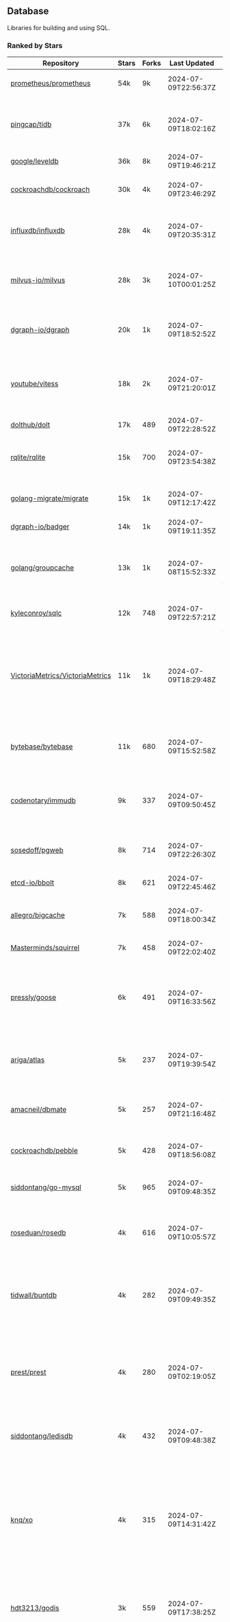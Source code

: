 ## Database

Libraries for building and using SQL.

### Ranked by Stars

| Repository | Stars | Forks | Last Updated | Description | 
|------------|-------|-------|--------------|-------------|
| [prometheus/prometheus](https://github.com/prometheus/prometheus) | 54k | 9k | 2024-07-09T22:56:37Z |  Monitoring system and time series database. |
| [pingcap/tidb](https://github.com/pingcap/tidb) | 37k | 6k | 2024-07-09T18:02:16Z |  TiDB is a distributed SQL database. Inspired by the design of Google F1. |
| [google/leveldb](https://github.com/google/leveldb) | 36k | 8k | 2024-07-09T19:46:21Z | key/value database in Go. |
| [cockroachdb/cockroach](https://github.com/cockroachdb/cockroach) | 30k | 4k | 2024-07-09T23:46:29Z |  Scalable, Geo-Replicated, Transactional Datastore. |
| [influxdb/influxdb](https://github.com/influxdb/influxdb) | 28k | 4k | 2024-07-09T20:35:31Z |  Scalable datastore for metrics, events, and real-time analytics. |
| [milvus-io/milvus](https://github.com/milvus-io/milvus) | 28k | 3k | 2024-07-10T00:01:25Z |  Milvus is a vector database for embedding management, analytics and search. |
| [dgraph-io/dgraph](https://github.com/dgraph-io/dgraph) | 20k | 1k | 2024-07-09T18:52:52Z |  Scalable, Distributed, Low Latency, High Throughput Graph Database. |
| [youtube/vitess](https://github.com/youtube/vitess) | 18k | 2k | 2024-07-09T21:20:01Z |  vitess provides servers and tools which facilitate scaling of MySQL databases for large scale web services. |
| [dolthub/dolt](https://github.com/dolthub/dolt) | 17k | 489 | 2024-07-09T22:28:52Z |  Dolt – It's Git for Data. |
| [rqlite/rqlite](https://github.com/rqlite/rqlite) | 15k | 700 | 2024-07-09T23:54:38Z |  The lightweight, distributed, relational database built on SQLite. |
| [golang-migrate/migrate](https://github.com/golang-migrate/migrate) | 15k | 1k | 2024-07-09T12:17:42Z |  Database migrations. CLI and Golang library. |
| [dgraph-io/badger](https://github.com/dgraph-io/badger) | 14k | 1k | 2024-07-09T19:11:35Z |  Fast key-value store in Go. |
| [golang/groupcache](https://github.com/golang/groupcache) | 13k | 1k | 2024-07-08T15:52:33Z |  Groupcache is a caching and cache-filling library, intended as a replacement for memcached in many cases. |
| [kyleconroy/sqlc](https://github.com/kyleconroy/sqlc) | 12k | 748 | 2024-07-09T22:57:21Z |  Generate type-safe code from SQL. |
| [VictoriaMetrics/VictoriaMetrics](https://github.com/VictoriaMetrics/VictoriaMetrics) | 11k | 1k | 2024-07-09T18:29:48Z |  fast, resource-effective and scalable open source time series database. May be used as long-term remote storage for Prometheus. Supports PromQL. |
| [bytebase/bytebase](https://github.com/bytebase/bytebase) | 11k | 680 | 2024-07-09T15:52:58Z |  Safe database schema change and version control for DevOps teams. |
| [codenotary/immudb](https://github.com/codenotary/immudb) | 9k | 337 | 2024-07-09T09:50:45Z |  immudb is a lightweight, high-speed immutable database for systems and applications written in Go. |
| [sosedoff/pgweb](https://github.com/sosedoff/pgweb) | 8k | 714 | 2024-07-09T22:26:30Z |  Web-based PostgreSQL database browser. |
| [etcd-io/bbolt](https://github.com/etcd-io/bbolt) | 8k | 621 | 2024-07-09T22:45:46Z |  An embedded key/value database for Go. |
| [allegro/bigcache](https://github.com/allegro/bigcache) | 7k | 588 | 2024-07-09T18:00:34Z |  Efficient key/value cache for gigabytes of data. |
| [Masterminds/squirrel](https://github.com/Masterminds/squirrel) | 7k | 458 | 2024-07-09T22:02:40Z |  Go library that helps you build SQL queries. |
| [pressly/goose](https://github.com/pressly/goose) | 6k | 491 | 2024-07-09T16:33:56Z |  Database migration tool. You can manage your database's evolution by creating incremental SQL or Go scripts. |
| [ariga/atlas](https://github.com/ariga/atlas) | 5k | 237 | 2024-07-09T19:39:54Z |  A Database Toolkit. A CLI designed to help companies better work with their data. |
| [amacneil/dbmate](https://github.com/amacneil/dbmate) | 5k | 257 | 2024-07-09T21:16:48Z |  A lightweight, framework-agnostic database migration tool. |
| [cockroachdb/pebble](https://github.com/cockroachdb/pebble) | 5k | 428 | 2024-07-09T18:56:08Z |  RocksDB/LevelDB inspired key-value database in Go. |
| [siddontang/go-mysql](https://github.com/siddontang/go-mysql) | 5k | 965 | 2024-07-09T09:48:35Z |  Go toolset to handle MySQL protocol and replication. |
| [roseduan/rosedb](https://github.com/roseduan/rosedb) | 4k | 616 | 2024-07-09T10:05:57Z |  An embedded k-v database based on LSM+WAL, supports string, list, hash, set, zset. |
| [tidwall/buntdb](https://github.com/tidwall/buntdb) | 4k | 282 | 2024-07-09T09:49:35Z |  Fast, embeddable, in-memory key/value database for Go with custom indexing and spatial support. |
| [prest/prest](https://github.com/prest/prest) | 4k | 280 | 2024-07-09T02:19:05Z |  Simplify and accelerate development, ⚡ instant, realtime, high-performance on any Postgres application, existing or new. |
| [siddontang/ledisdb](https://github.com/siddontang/ledisdb) | 4k | 432 | 2024-07-09T09:48:38Z |  Ledisdb is a high performance NoSQL like Redis based on LevelDB. |
| [knq/xo](https://github.com/knq/xo) | 4k | 315 | 2024-07-09T14:31:42Z |  Generate idiomatic Go code for databases based on existing schema definitions or custom queries supporting PostgreSQL, MySQL, SQLite, Oracle, and Microsoft SQL Server. |
| [hdt3213/godis](https://github.com/hdt3213/godis) | 3k | 559 | 2024-07-09T17:38:25Z |  A Golang implemented high-performance Redis server and cluster. |
| [xujiajun/nutsdb](https://github.com/xujiajun/nutsdb) | 3k | 330 | 2024-07-08T16:36:12Z |  Nutsdb is a simple, fast, embeddable, persistent key/value store written in pure Go. It supports fully serializable transactions and many data structures such as list, set, sorted set. |
| [rubenv/sql-migrate](https://github.com/rubenv/sql-migrate) | 3k | 268 | 2024-07-09T18:23:03Z |  Database migration tool. Allows embedding migrations into the application using go-bindata. |
| [lindb/lindb](https://github.com/lindb/lindb) | 3k | 278 | 2024-07-09T09:57:31Z |  LinDB is a scalable, high performance, high availability distributed time series database. |
| [HouzuoGuo/tiedot](https://github.com/HouzuoGuo/tiedot) | 3k | 260 | 2024-07-09T09:48:22Z |  Your NoSQL database powered by Golang. |
| [bluele/gcache](https://github.com/bluele/gcache) | 3k | 268 | 2024-07-09T09:48:55Z |  Cache library with support for expirable Cache, LFU, LRU and ARC. |
| [eko/gocache](https://github.com/eko/gocache) | 2k | 192 | 2024-07-08T12:42:26Z |  A complete Go cache library with multiple stores (memory, memcache, redis, ...), chainable, loadable, metrics cache and more. |
| [doug-martin/goqu](https://github.com/doug-martin/goqu) | 2k | 203 | 2024-07-09T22:41:20Z |  Idiomatic SQL builder and query library. |
| [go-jet/jet](https://github.com/go-jet/jet) | 2k | 110 | 2024-07-09T11:52:51Z |  Framework for writing type-safe SQL queries in Go, with ability to easily convert database query result into desired arbitrary object structure. |
| [muesli/cache2go](https://github.com/muesli/cache2go) | 2k | 516 | 2024-07-09T09:48:29Z |  In-memory key:value cache which supports automatic invalidation based on timeouts. |
| [VictoriaMetrics/fastcache](https://github.com/VictoriaMetrics/fastcache) | 2k | 175 | 2024-07-09T10:30:37Z |  fast thread-safe inmemory cache for big number of entries. Minimizes GC overhead. |
| [flower-corp/lotusdb](https://github.com/flower-corp/lotusdb) | 2k | 176 | 2024-07-09T06:22:21Z |  Fast k/v database compatible with lsm and b+tree. |
| [didi/gendry](https://github.com/didi/gendry) | 2k | 191 | 2024-07-09T13:16:43Z |  Non-invasive SQL builder and powerful data binder. |
| [maypok86/otter](https://github.com/maypok86/otter) | 2k | 38 | 2024-07-09T20:28:48Z |  A high performance lockless cache for Go. Many times faster than Ristretto and friends. |
| [CovenantSQL/CovenantSQL](https://github.com/CovenantSQL/CovenantSQL) | 1k | 149 | 2024-07-09T09:50:41Z |  CovenantSQL is a SQL database on blockchain. |
| [kelindar/column](https://github.com/kelindar/column) | 1k | 56 | 2024-07-09T09:48:19Z |  High-performance, columnar, embeddable in-memory store with bitmap indexing and transactions. |
| [peterbourgon/diskv](https://github.com/peterbourgon/diskv) | 1k | 104 | 2024-07-09T09:48:08Z |  Home-grown disk-backed key-value store. |
| [akrylysov/pogreb](https://github.com/akrylysov/pogreb) | 1k | 90 | 2024-07-09T09:50:30Z |  Embedded key-value store for read-heavy workloads. |
| [skeema/skeema](https://github.com/skeema/skeema) | 1k | 102 | 2024-07-01T23:31:13Z |  Pure-SQL schema management system for MySQL, with support for sharding and external online schema change tools. |
| [Vertamedia/chproxy](https://github.com/Vertamedia/chproxy) | 1k | 255 | 2024-07-09T22:48:30Z |  HTTP proxy for ClickHouse database. |
| [paranoidguy/databunker](https://github.com/paranoidguy/databunker) | 1k | 71 | 2024-07-08T00:20:03Z |  Personally identifiable information (PII) storage service built to comply with GDPR and CCPA. |
| [objectbox/objectbox-go](https://github.com/objectbox/objectbox-go) | 1k | 46 | 2024-07-08T12:17:12Z |  High-performance embedded Object Database (NoSQL) with Go API. |
| [cybertec-postgresql/pg_timetable](https://github.com/cybertec-postgresql/pg_timetable) | 1k | 65 | 2024-07-07T23:30:40Z |  Advanced scheduling for PostgreSQL. |
| [go-gormigrate/gormigrate](https://github.com/go-gormigrate/gormigrate) | 1k | 95 | 2024-07-09T12:36:38Z |  Database schema migration helper for Gorm ORM. |
| [krotik/eliasdb](https://github.com/krotik/eliasdb) | 993 | 49 | 2024-07-09T09:49:37Z |  Dependency-free, transactional graph database with REST API, phrase search and SQL-like query language. |
| [linkedin/goavro](https://github.com/linkedin/goavro) | 964 | 217 | 2024-07-04T15:00:44Z |  A Go package that encodes and decodes Avro data. |
| [couchbase/moss](https://github.com/couchbase/moss) | 950 | 59 | 2024-06-21T12:37:13Z |  Moss is a simple LSM key-value storage engine written in 100% Go. |
| [jellydator/ttlcache](https://github.com/jellydator/ttlcache) | 883 | 115 | 2024-07-09T09:21:34Z |  An in-memory cache with item expiration and generics. |
| [gchaincl/dotsql](https://github.com/gchaincl/dotsql) | 727 | 54 | 2024-07-09T09:48:52Z |  Go library that helps you keep sql files in one place and use them with ease. |
| [ostafen/clover](https://github.com/ostafen/clover) | 629 | 54 | 2024-07-05T09:23:37Z |  A lightweight document-oriented NoSQL database written in pure Golang. |
| [go-ozzo/ozzo-dbx](https://github.com/go-ozzo/ozzo-dbx) | 629 | 85 | 2024-06-29T09:09:57Z |  Powerful data retrieval methods as well as DB-agnostic query building capabilities. |
| [nikepan/clickhouse-bulk](https://github.com/nikepan/clickhouse-bulk) | 468 | 87 | 2024-07-02T11:37:55Z |  Collects small inserts and sends big requests to ClickHouse servers. |
| [jmhodges/levigo](https://github.com/jmhodges/levigo) | 414 | 90 | 2024-06-20T01:42:34Z |  Levigo is a Go wrapper for LevelDB. |
| [rocketlaunchr/dbq](https://github.com/rocketlaunchr/dbq) | 397 | 21 | 2024-07-09T09:50:36Z |  Zero boilerplate database operations for Go. |
| [lqs/sqlingo](https://github.com/lqs/sqlingo) | 386 | 28 | 2024-07-09T12:28:20Z |  A lightweight DSL to build SQL in Go. |
| [recoilme/pudge](https://github.com/recoilme/pudge) | 366 | 35 | 2024-06-17T11:20:39Z |  Fast and simple key/value store written using Go's standard library. |
| [HDT3213/rdb](https://github.com/HDT3213/rdb) | 361 | 74 | 2024-07-08T09:02:35Z |  Redis RDB file parser for secondary development and memory analysis. |
| [faabiosr/cachego](https://github.com/faabiosr/cachego) | 360 | 24 | 2024-07-09T09:49:41Z |  Golang Cache component for multiple drivers. |
| [elgris/sqrl](https://github.com/elgris/sqrl) | 272 | 38 | 2024-06-21T11:43:40Z |  SQL query builder, fork of Squirrel with improved performance. |
| [chrislusf/vasto](https://github.com/chrislusf/vasto) | 260 | 30 | 2024-07-09T09:50:31Z |  A distributed high-performance key-value store. On Disk. Eventual consistent. HA. Able to grow or shrink without service interruption. |
| [Yiling-J/theine-go](https://github.com/Yiling-J/theine-go) | 238 | 13 | 2024-07-08T09:14:31Z |  High performance, near optimal in-memory cache with proactive TTL expiration and generics. |
| [dtm-labs/dtf](https://github.com/dtm-labs/dtf) | 213 | 30 | 2024-04-17T12:13:28Z |  A distributed transaction manager. Support XA, TCC, SAGA, Reliable Messages. |
| [creativecreature/sturdyc](https://github.com/creativecreature/sturdyc) | 212 | 5 | 2024-07-09T11:32:17Z |  A caching library with advanced concurrency features designed to make I/O heavy applications robust and highly performant. |
| [EchoVault/EchoVault](https://github.com/EchoVault/EchoVault) | 209 | 11 | 2024-07-09T10:02:07Z |  Embeddable Distributed in-memory data store compatible with Redis clients. |
| [fern4lvarez/piladb](https://github.com/fern4lvarez/piladb) | 205 | 22 | 2024-06-20T01:42:37Z |  Lightweight RESTful database engine based on stack data structures. |
| [wesql/wescale](https://github.com/wesql/wescale) | 196 | 8 | 2024-07-08T07:34:01Z |  WeScale is a database proxy designed to enhance the scalability, performance, security, and resilience of your applications. |
| [bokwoon95/go-structured-query](https://github.com/bokwoon95/go-structured-query) | 195 | 11 | 2023-12-04T23:16:41Z |  Type-safe SQL builder and struct mapper for Go. |
| [knocknote/octillery](https://github.com/knocknote/octillery) | 191 | 30 | 2024-06-10T05:18:59Z |  Go package for sharding databases ( Supports every ORM or raw SQL ). |
| [akyoto/cache](https://github.com/akyoto/cache) | 177 | 21 | 2024-07-06T00:22:24Z |  In-memory key:value store with expiration time, 0 dependencies, <100 LoC, 100% coverage. |
| [lopezator/migrator](https://github.com/lopezator/migrator) | 167 | 18 | 2024-06-21T20:01:56Z |  Dead simple Go database migration library. |
| [arthurkushman/buildsqlx](https://github.com/arthurkushman/buildsqlx) | 159 | 16 | 2024-07-09T21:37:22Z |  Go database query builder library for PostgreSQL. |
| [amit-davidson/LibraDB](https://github.com/amit-davidson/LibraDB) | 154 | 20 | 2024-07-05T11:52:15Z |  LibraDB is a simple database with less than 1000 lines of code for learning. |
| [iwanbk/bcache](https://github.com/iwanbk/bcache) | 148 | 18 | 2024-06-29T16:21:14Z |  Eventually consistent distributed in-memory cache Go library. |
| [GuiaBolso/darwin](https://github.com/GuiaBolso/darwin) | 145 | 34 | 2024-06-20T01:43:38Z |  Database schema evolution library for Go. |
| [leporo/sqlf](https://github.com/leporo/sqlf) | 141 | 14 | 2024-05-24T08:11:15Z |  Fast SQL query builder. |
| [rocketlaunchr/remember-go](https://github.com/rocketlaunchr/remember-go) | 138 | 8 | 2024-04-27T23:46:36Z |  A universal interface for caching slow database queries (backed by redis, memcached, ristretto, or in-memory). |
| [nullism/bqb](https://github.com/nullism/bqb) | 136 | 10 | 2024-07-05T14:27:07Z |  Lightweight and easy to learn query builder. |
| [viney-shih/go-cache](https://github.com/viney-shih/go-cache) | 135 | 9 | 2024-07-07T22:19:07Z |  A flexible multi-layer Go caching library to deal with in-memory and shared cache by adopting Cache-Aside pattern. |
| [galeone/igor](https://github.com/galeone/igor) | 125 | 4 | 2024-06-20T01:44:49Z |  Abstraction layer for PostgreSQL that supports advanced functionality and uses gorm-like syntax. |
| [elastic/go-freelru](https://github.com/elastic/go-freelru) | 121 | 9 | 2024-07-07T19:13:59Z | A GC-less, fast and generic LRU hashmap library with optional locking, sharding, eviction and expiration. |
| [erni27/imcache](https://github.com/erni27/imcache) | 119 | 4 | 2024-07-06T00:24:01Z |  A generic in-memory cache Go library. It supports expiration, sliding expiration, max entries limit, eviction callbacks and sharding. |
| [unit-io/unitdb](https://github.com/unit-io/unitdb) | 118 | 10 | 2024-05-03T13:01:20Z |  Fast timeseries database for IoT, realtime messaging applications. Access unitdb with pubsub over tcp or websocket using github.com/unit-io/unitd application. |
| [sj14/dbbench](https://github.com/sj14/dbbench) | 98 | 17 | 2024-07-02T06:37:35Z |  Database benchmarking tool with support for several databases and scripts. |
| [OrlovEvgeny/go-mcache](https://github.com/OrlovEvgeny/go-mcache) | 95 | 16 | 2024-06-11T21:37:28Z |  Fast in-memory key:value store/cache library. Pointer caches. |
| [jameycribbs/hare](https://github.com/jameycribbs/hare) | 91 | 10 | 2024-06-26T13:47:15Z |  A simple database management system that stores each table as a text file of line-delimited JSON. |
| [cristalhq/builq](https://github.com/cristalhq/builq) | 89 | 3 | 2024-05-08T10:43:34Z |  Easily build SQL queries in Go. |
| [sunary/sqlize](https://github.com/sunary/sqlize) | 88 | 11 | 2024-06-29T20:42:26Z |  Database migration generator. Allows generate sql migration from model and existing sql by differ them. |
| [robinjoseph08/go-pg-migrations](https://github.com/robinjoseph08/go-pg-migrations) | 84 | 22 | 2024-01-08T01:51:54Z |  A Go package to help write migrations with go-pg/pg. |
| [zekroTJA/timedmap](https://github.com/zekroTJA/timedmap) | 70 | 10 | 2024-05-10T07:40:51Z |  Map with expiring key-value pairs. |
| [liweiyi88/onedump](https://github.com/liweiyi88/onedump) | 68 | 7 | 2024-07-09T08:09:29Z |  Database backup from different drivers to different destinations with one command and configuration. |
| [codingsince1985/couchcache](https://github.com/codingsince1985/couchcache) | 63 | 7 | 2024-07-09T09:49:00Z |  RESTful caching micro-service backed by Couchbase server. |
| [jamf/regatta](https://github.com/jamf/regatta) | 63 | 5 | 2024-06-26T06:53:06Z |  Fast, simple, geo-distributed KV store built for cloud native era. |
| [xujiajun/godbal](https://github.com/xujiajun/godbal) | 59 | 29 | 2024-02-03T19:00:49Z |  Database Abstraction Layer (dbal) for go. Support SQL builder and get result easily. |
| [khezen/avro](https://github.com/khezen/avro) | 45 | 10 | 2023-12-26T03:15:31Z |  Discover SQL schemas and convert them to AVRO schemas. Query SQL records into AVRO bytes. |
| [oaStuff/clusteredBigCache](https://github.com/oaStuff/clusteredBigCache) | 44 | 5 | 2023-11-01T01:52:19Z |  BigCache with clustering support and individual item expiration. |
| [claygod/coffer](https://github.com/claygod/coffer) | 37 | 5 | 2024-02-07T10:47:23Z |  Simple ACID key-value database that supports transactions. |
| [floatdrop/2q](https://github.com/floatdrop/2q) | 37 | 4 | 2024-06-13T01:08:39Z |  2Q in-memory cache implementation. |
| [HnH/qry](https://github.com/HnH/qry) | 35 | 6 | 2024-02-27T10:37:40Z |  Tool that generates constants from files with raw SQL queries. |
| [hexdigest/prep](https://github.com/hexdigest/prep) | 32 | 5 | 2024-03-07T22:59:58Z |  Use prepared SQL statements without changing your code. |
| [adlio/schema](https://github.com/adlio/schema) | 31 | 3 | 2024-06-05T09:08:59Z |  Library to embed schema migrations for database/sql-compatible databases inside your Go binaries. |
| [twharmon/gosql](https://github.com/twharmon/gosql) | 30 | 2 | 2024-02-02T19:53:16Z |  SQL Query builder with better null values support. |
| [RichardKnop/go-fixtures](https://github.com/RichardKnop/go-fixtures) | 29 | 11 | 2024-06-23T17:52:00Z |  Django style fixtures for Golang's excellent built-in database/sql library. |
| [codingconcepts/dg](https://github.com/codingconcepts/dg) | 25 | 2 | 2024-07-01T09:13:44Z |  A fast data generator that produces CSV files from generated relational data. |
| [larapulse/migrator](https://github.com/larapulse/migrator) | 25 | 4 | 2024-05-19T07:31:13Z |  MySQL database migrator designed to run migrations to your features and manage database schema update with intuitive go code. |
| [rafaeljesus/tempdb](https://github.com/rafaeljesus/tempdb) | 19 | 3 | 2024-04-18T14:17:05Z |  Key-value store for temporary items. |
| [bartventer/gorm-multitenancy](https://github.com/bartventer/gorm-multitenancy) | 18 | 2 | 2024-07-08T07:07:27Z |  Multi-tenancy support for GORM managed databases. |
| [andizzle/rwdb](https://github.com/andizzle/rwdb) | 18 | 2 | 2023-05-02T21:55:01Z |  rwdb provides read replica capability for multiple database servers setup. |
| [motrboat/hotcoal](https://github.com/motrboat/hotcoal) | 16 | 1 | 2024-05-17T20:58:00Z |  Secure your handcrafted SQL against injection. |
| [muir/libschema](https://github.com/muir/libschema) | 14 | 5 | 2024-01-14T00:02:24Z |  Define your migrations separately in each library. Migrations for open source libraries. MySQL & PostgreSQL. |
| [mdaliyan/icache](https://github.com/mdaliyan/icache) | 13 | 2 | 2024-06-10T09:26:56Z |  A High Performance, Generic, thread-safe, zero-dependency cache package. |
| [pupizoid/ormlite](https://github.com/pupizoid/ormlite) | 13 | 3 | 2024-03-06T20:01:55Z |  Lightweight package containing some ORM-like features and helpers for sqlite databases. |
| [Kachit/gorm-seeder](https://github.com/Kachit/gorm-seeder) | 13 | 1 | 2024-01-30T11:33:09Z |  Simple database seeder for Gorm ORM. |
| [ulovecode/gdcache](https://github.com/ulovecode/gdcache) | 12 | 2 | 2024-01-18T05:02:20Z |  A pure non-intrusive cache library implemented by golang, you can use it to implement your own distributed cache. |
| [twharmon/dynago](https://github.com/twharmon/dynago) | 12 | 0 | 2024-03-26T11:56:26Z |  Simplify working with AWS DynamoDB. |
| [lawzava/go-pg-migrate](https://github.com/lawzava/go-pg-migrate) | 10 | 3 | 2024-01-24T05:10:53Z |  CLI-friendly package for go-pg migrations management. |
| [no-src/nscache](https://github.com/no-src/nscache) | 10 | 0 | 2024-07-02T05:54:19Z |  A Go caching framework that supports multiple data source drivers. |
| [oracle/coherence-go-client](https://github.com/oracle/coherence-go-client) | 9 | 3 | 2024-06-23T02:41:43Z |  Full implementation of Oracle Coherence cache API for Go applications using gRPC as network transport. |
| [cheshir/ttlcache](https://github.com/cheshir/ttlcache) | 9 | 8 | 2023-03-26T17:03:11Z |  In-memory key value storage with TTL for each record. |
| [rafaelespinoza/godfish](https://github.com/rafaelespinoza/godfish) | 7 | 1 | 2024-07-09T03:05:03Z |  Database migration manager, works with native query language. Support for cassandra, mysql, postgres, sqlite3. |
| [go-the-way/sg](https://github.com/go-the-way/sg) | 6 | 0 | 2024-05-10T21:55:52Z |  A SQL Gen for generating standard SQLs(supports: CRUD) written in Go. |
| [yuseferi/gocache](https://github.com/yuseferi/gocache) | 5 | 0 | 2024-01-07T00:34:13Z |  A data race free Go ache library with high performance and auto pruge functionality |
| [/](https://github.com/gobuffalo/pop/tree/master/soda) | 0 | 0 | 0001-01-01T00:00:00Z |  Database migration, creation, ORM, etc... for MySQL, PostgreSQL, and SQLite. |

### Ranked by Forks

| Repository | Stars | Forks | Last Updated | Description | 
|------------|-------|-------|--------------|-------------|
| [prometheus/prometheus](https://github.com/prometheus/prometheus) | 54k | 9k | 2024-07-09T22:56:37Z |  Monitoring system and time series database. |
| [google/leveldb](https://github.com/google/leveldb) | 36k | 8k | 2024-07-09T19:46:21Z | key/value database in Go. |
| [pingcap/tidb](https://github.com/pingcap/tidb) | 37k | 6k | 2024-07-09T18:02:16Z |  TiDB is a distributed SQL database. Inspired by the design of Google F1. |
| [cockroachdb/cockroach](https://github.com/cockroachdb/cockroach) | 30k | 4k | 2024-07-09T23:46:29Z |  Scalable, Geo-Replicated, Transactional Datastore. |
| [influxdb/influxdb](https://github.com/influxdb/influxdb) | 28k | 4k | 2024-07-09T20:35:31Z |  Scalable datastore for metrics, events, and real-time analytics. |
| [milvus-io/milvus](https://github.com/milvus-io/milvus) | 28k | 3k | 2024-07-10T00:01:25Z |  Milvus is a vector database for embedding management, analytics and search. |
| [youtube/vitess](https://github.com/youtube/vitess) | 18k | 2k | 2024-07-09T21:20:01Z |  vitess provides servers and tools which facilitate scaling of MySQL databases for large scale web services. |
| [dgraph-io/dgraph](https://github.com/dgraph-io/dgraph) | 20k | 1k | 2024-07-09T18:52:52Z |  Scalable, Distributed, Low Latency, High Throughput Graph Database. |
| [golang/groupcache](https://github.com/golang/groupcache) | 13k | 1k | 2024-07-08T15:52:33Z |  Groupcache is a caching and cache-filling library, intended as a replacement for memcached in many cases. |
| [golang-migrate/migrate](https://github.com/golang-migrate/migrate) | 15k | 1k | 2024-07-09T12:17:42Z |  Database migrations. CLI and Golang library. |
| [dgraph-io/badger](https://github.com/dgraph-io/badger) | 14k | 1k | 2024-07-09T19:11:35Z |  Fast key-value store in Go. |
| [VictoriaMetrics/VictoriaMetrics](https://github.com/VictoriaMetrics/VictoriaMetrics) | 11k | 1k | 2024-07-09T18:29:48Z |  fast, resource-effective and scalable open source time series database. May be used as long-term remote storage for Prometheus. Supports PromQL. |
| [siddontang/go-mysql](https://github.com/siddontang/go-mysql) | 5k | 965 | 2024-07-09T09:48:35Z |  Go toolset to handle MySQL protocol and replication. |
| [kyleconroy/sqlc](https://github.com/kyleconroy/sqlc) | 12k | 748 | 2024-07-09T22:57:21Z |  Generate type-safe code from SQL. |
| [sosedoff/pgweb](https://github.com/sosedoff/pgweb) | 8k | 714 | 2024-07-09T22:26:30Z |  Web-based PostgreSQL database browser. |
| [rqlite/rqlite](https://github.com/rqlite/rqlite) | 15k | 700 | 2024-07-09T23:54:38Z |  The lightweight, distributed, relational database built on SQLite. |
| [bytebase/bytebase](https://github.com/bytebase/bytebase) | 11k | 680 | 2024-07-09T15:52:58Z |  Safe database schema change and version control for DevOps teams. |
| [etcd-io/bbolt](https://github.com/etcd-io/bbolt) | 8k | 621 | 2024-07-09T22:45:46Z |  An embedded key/value database for Go. |
| [roseduan/rosedb](https://github.com/roseduan/rosedb) | 4k | 616 | 2024-07-09T10:05:57Z |  An embedded k-v database based on LSM+WAL, supports string, list, hash, set, zset. |
| [allegro/bigcache](https://github.com/allegro/bigcache) | 7k | 588 | 2024-07-09T18:00:34Z |  Efficient key/value cache for gigabytes of data. |
| [hdt3213/godis](https://github.com/hdt3213/godis) | 3k | 559 | 2024-07-09T17:38:25Z |  A Golang implemented high-performance Redis server and cluster. |
| [muesli/cache2go](https://github.com/muesli/cache2go) | 2k | 516 | 2024-07-09T09:48:29Z |  In-memory key:value cache which supports automatic invalidation based on timeouts. |
| [pressly/goose](https://github.com/pressly/goose) | 6k | 491 | 2024-07-09T16:33:56Z |  Database migration tool. You can manage your database's evolution by creating incremental SQL or Go scripts. |
| [dolthub/dolt](https://github.com/dolthub/dolt) | 17k | 489 | 2024-07-09T22:28:52Z |  Dolt – It's Git for Data. |
| [Masterminds/squirrel](https://github.com/Masterminds/squirrel) | 7k | 458 | 2024-07-09T22:02:40Z |  Go library that helps you build SQL queries. |
| [siddontang/ledisdb](https://github.com/siddontang/ledisdb) | 4k | 432 | 2024-07-09T09:48:38Z |  Ledisdb is a high performance NoSQL like Redis based on LevelDB. |
| [cockroachdb/pebble](https://github.com/cockroachdb/pebble) | 5k | 428 | 2024-07-09T18:56:08Z |  RocksDB/LevelDB inspired key-value database in Go. |
| [codenotary/immudb](https://github.com/codenotary/immudb) | 9k | 337 | 2024-07-09T09:50:45Z |  immudb is a lightweight, high-speed immutable database for systems and applications written in Go. |
| [xujiajun/nutsdb](https://github.com/xujiajun/nutsdb) | 3k | 330 | 2024-07-08T16:36:12Z |  Nutsdb is a simple, fast, embeddable, persistent key/value store written in pure Go. It supports fully serializable transactions and many data structures such as list, set, sorted set. |
| [knq/xo](https://github.com/knq/xo) | 4k | 315 | 2024-07-09T14:31:42Z |  Generate idiomatic Go code for databases based on existing schema definitions or custom queries supporting PostgreSQL, MySQL, SQLite, Oracle, and Microsoft SQL Server. |
| [tidwall/buntdb](https://github.com/tidwall/buntdb) | 4k | 282 | 2024-07-09T09:49:35Z |  Fast, embeddable, in-memory key/value database for Go with custom indexing and spatial support. |
| [prest/prest](https://github.com/prest/prest) | 4k | 280 | 2024-07-09T02:19:05Z |  Simplify and accelerate development, ⚡ instant, realtime, high-performance on any Postgres application, existing or new. |
| [lindb/lindb](https://github.com/lindb/lindb) | 3k | 278 | 2024-07-09T09:57:31Z |  LinDB is a scalable, high performance, high availability distributed time series database. |
| [rubenv/sql-migrate](https://github.com/rubenv/sql-migrate) | 3k | 268 | 2024-07-09T18:23:03Z |  Database migration tool. Allows embedding migrations into the application using go-bindata. |
| [bluele/gcache](https://github.com/bluele/gcache) | 3k | 268 | 2024-07-09T09:48:55Z |  Cache library with support for expirable Cache, LFU, LRU and ARC. |
| [HouzuoGuo/tiedot](https://github.com/HouzuoGuo/tiedot) | 3k | 260 | 2024-07-09T09:48:22Z |  Your NoSQL database powered by Golang. |
| [amacneil/dbmate](https://github.com/amacneil/dbmate) | 5k | 257 | 2024-07-09T21:16:48Z |  A lightweight, framework-agnostic database migration tool. |
| [Vertamedia/chproxy](https://github.com/Vertamedia/chproxy) | 1k | 255 | 2024-07-09T22:48:30Z |  HTTP proxy for ClickHouse database. |
| [ariga/atlas](https://github.com/ariga/atlas) | 5k | 237 | 2024-07-09T19:39:54Z |  A Database Toolkit. A CLI designed to help companies better work with their data. |
| [linkedin/goavro](https://github.com/linkedin/goavro) | 964 | 217 | 2024-07-04T15:00:44Z |  A Go package that encodes and decodes Avro data. |
| [doug-martin/goqu](https://github.com/doug-martin/goqu) | 2k | 203 | 2024-07-09T22:41:20Z |  Idiomatic SQL builder and query library. |
| [eko/gocache](https://github.com/eko/gocache) | 2k | 192 | 2024-07-08T12:42:26Z |  A complete Go cache library with multiple stores (memory, memcache, redis, ...), chainable, loadable, metrics cache and more. |
| [didi/gendry](https://github.com/didi/gendry) | 2k | 191 | 2024-07-09T13:16:43Z |  Non-invasive SQL builder and powerful data binder. |
| [flower-corp/lotusdb](https://github.com/flower-corp/lotusdb) | 2k | 176 | 2024-07-09T06:22:21Z |  Fast k/v database compatible with lsm and b+tree. |
| [VictoriaMetrics/fastcache](https://github.com/VictoriaMetrics/fastcache) | 2k | 175 | 2024-07-09T10:30:37Z |  fast thread-safe inmemory cache for big number of entries. Minimizes GC overhead. |
| [CovenantSQL/CovenantSQL](https://github.com/CovenantSQL/CovenantSQL) | 1k | 149 | 2024-07-09T09:50:41Z |  CovenantSQL is a SQL database on blockchain. |
| [jellydator/ttlcache](https://github.com/jellydator/ttlcache) | 883 | 115 | 2024-07-09T09:21:34Z |  An in-memory cache with item expiration and generics. |
| [go-jet/jet](https://github.com/go-jet/jet) | 2k | 110 | 2024-07-09T11:52:51Z |  Framework for writing type-safe SQL queries in Go, with ability to easily convert database query result into desired arbitrary object structure. |
| [peterbourgon/diskv](https://github.com/peterbourgon/diskv) | 1k | 104 | 2024-07-09T09:48:08Z |  Home-grown disk-backed key-value store. |
| [skeema/skeema](https://github.com/skeema/skeema) | 1k | 102 | 2024-07-01T23:31:13Z |  Pure-SQL schema management system for MySQL, with support for sharding and external online schema change tools. |
| [go-gormigrate/gormigrate](https://github.com/go-gormigrate/gormigrate) | 1k | 95 | 2024-07-09T12:36:38Z |  Database schema migration helper for Gorm ORM. |
| [jmhodges/levigo](https://github.com/jmhodges/levigo) | 414 | 90 | 2024-06-20T01:42:34Z |  Levigo is a Go wrapper for LevelDB. |
| [akrylysov/pogreb](https://github.com/akrylysov/pogreb) | 1k | 90 | 2024-07-09T09:50:30Z |  Embedded key-value store for read-heavy workloads. |
| [nikepan/clickhouse-bulk](https://github.com/nikepan/clickhouse-bulk) | 468 | 87 | 2024-07-02T11:37:55Z |  Collects small inserts and sends big requests to ClickHouse servers. |
| [go-ozzo/ozzo-dbx](https://github.com/go-ozzo/ozzo-dbx) | 629 | 85 | 2024-06-29T09:09:57Z |  Powerful data retrieval methods as well as DB-agnostic query building capabilities. |
| [HDT3213/rdb](https://github.com/HDT3213/rdb) | 361 | 74 | 2024-07-08T09:02:35Z |  Redis RDB file parser for secondary development and memory analysis. |
| [paranoidguy/databunker](https://github.com/paranoidguy/databunker) | 1k | 71 | 2024-07-08T00:20:03Z |  Personally identifiable information (PII) storage service built to comply with GDPR and CCPA. |
| [cybertec-postgresql/pg_timetable](https://github.com/cybertec-postgresql/pg_timetable) | 1k | 65 | 2024-07-07T23:30:40Z |  Advanced scheduling for PostgreSQL. |
| [couchbase/moss](https://github.com/couchbase/moss) | 950 | 59 | 2024-06-21T12:37:13Z |  Moss is a simple LSM key-value storage engine written in 100% Go. |
| [kelindar/column](https://github.com/kelindar/column) | 1k | 56 | 2024-07-09T09:48:19Z |  High-performance, columnar, embeddable in-memory store with bitmap indexing and transactions. |
| [gchaincl/dotsql](https://github.com/gchaincl/dotsql) | 727 | 54 | 2024-07-09T09:48:52Z |  Go library that helps you keep sql files in one place and use them with ease. |
| [ostafen/clover](https://github.com/ostafen/clover) | 629 | 54 | 2024-07-05T09:23:37Z |  A lightweight document-oriented NoSQL database written in pure Golang. |
| [krotik/eliasdb](https://github.com/krotik/eliasdb) | 993 | 49 | 2024-07-09T09:49:37Z |  Dependency-free, transactional graph database with REST API, phrase search and SQL-like query language. |
| [objectbox/objectbox-go](https://github.com/objectbox/objectbox-go) | 1k | 46 | 2024-07-08T12:17:12Z |  High-performance embedded Object Database (NoSQL) with Go API. |
| [elgris/sqrl](https://github.com/elgris/sqrl) | 272 | 38 | 2024-06-21T11:43:40Z |  SQL query builder, fork of Squirrel with improved performance. |
| [maypok86/otter](https://github.com/maypok86/otter) | 2k | 38 | 2024-07-09T20:28:48Z |  A high performance lockless cache for Go. Many times faster than Ristretto and friends. |
| [recoilme/pudge](https://github.com/recoilme/pudge) | 366 | 35 | 2024-06-17T11:20:39Z |  Fast and simple key/value store written using Go's standard library. |
| [GuiaBolso/darwin](https://github.com/GuiaBolso/darwin) | 145 | 34 | 2024-06-20T01:43:38Z |  Database schema evolution library for Go. |
| [knocknote/octillery](https://github.com/knocknote/octillery) | 191 | 30 | 2024-06-10T05:18:59Z |  Go package for sharding databases ( Supports every ORM or raw SQL ). |
| [chrislusf/vasto](https://github.com/chrislusf/vasto) | 260 | 30 | 2024-07-09T09:50:31Z |  A distributed high-performance key-value store. On Disk. Eventual consistent. HA. Able to grow or shrink without service interruption. |
| [dtm-labs/dtf](https://github.com/dtm-labs/dtf) | 213 | 30 | 2024-04-17T12:13:28Z |  A distributed transaction manager. Support XA, TCC, SAGA, Reliable Messages. |
| [xujiajun/godbal](https://github.com/xujiajun/godbal) | 59 | 29 | 2024-02-03T19:00:49Z |  Database Abstraction Layer (dbal) for go. Support SQL builder and get result easily. |
| [lqs/sqlingo](https://github.com/lqs/sqlingo) | 386 | 28 | 2024-07-09T12:28:20Z |  A lightweight DSL to build SQL in Go. |
| [faabiosr/cachego](https://github.com/faabiosr/cachego) | 360 | 24 | 2024-07-09T09:49:41Z |  Golang Cache component for multiple drivers. |
| [robinjoseph08/go-pg-migrations](https://github.com/robinjoseph08/go-pg-migrations) | 84 | 22 | 2024-01-08T01:51:54Z |  A Go package to help write migrations with go-pg/pg. |
| [fern4lvarez/piladb](https://github.com/fern4lvarez/piladb) | 205 | 22 | 2024-06-20T01:42:37Z |  Lightweight RESTful database engine based on stack data structures. |
| [rocketlaunchr/dbq](https://github.com/rocketlaunchr/dbq) | 397 | 21 | 2024-07-09T09:50:36Z |  Zero boilerplate database operations for Go. |
| [akyoto/cache](https://github.com/akyoto/cache) | 177 | 21 | 2024-07-06T00:22:24Z |  In-memory key:value store with expiration time, 0 dependencies, <100 LoC, 100% coverage. |
| [amit-davidson/LibraDB](https://github.com/amit-davidson/LibraDB) | 154 | 20 | 2024-07-05T11:52:15Z |  LibraDB is a simple database with less than 1000 lines of code for learning. |
| [lopezator/migrator](https://github.com/lopezator/migrator) | 167 | 18 | 2024-06-21T20:01:56Z |  Dead simple Go database migration library. |
| [iwanbk/bcache](https://github.com/iwanbk/bcache) | 148 | 18 | 2024-06-29T16:21:14Z |  Eventually consistent distributed in-memory cache Go library. |
| [sj14/dbbench](https://github.com/sj14/dbbench) | 98 | 17 | 2024-07-02T06:37:35Z |  Database benchmarking tool with support for several databases and scripts. |
| [arthurkushman/buildsqlx](https://github.com/arthurkushman/buildsqlx) | 159 | 16 | 2024-07-09T21:37:22Z |  Go database query builder library for PostgreSQL. |
| [OrlovEvgeny/go-mcache](https://github.com/OrlovEvgeny/go-mcache) | 95 | 16 | 2024-06-11T21:37:28Z |  Fast in-memory key:value store/cache library. Pointer caches. |
| [leporo/sqlf](https://github.com/leporo/sqlf) | 141 | 14 | 2024-05-24T08:11:15Z |  Fast SQL query builder. |
| [Yiling-J/theine-go](https://github.com/Yiling-J/theine-go) | 238 | 13 | 2024-07-08T09:14:31Z |  High performance, near optimal in-memory cache with proactive TTL expiration and generics. |
| [bokwoon95/go-structured-query](https://github.com/bokwoon95/go-structured-query) | 195 | 11 | 2023-12-04T23:16:41Z |  Type-safe SQL builder and struct mapper for Go. |
| [EchoVault/EchoVault](https://github.com/EchoVault/EchoVault) | 209 | 11 | 2024-07-09T10:02:07Z |  Embeddable Distributed in-memory data store compatible with Redis clients. |
| [RichardKnop/go-fixtures](https://github.com/RichardKnop/go-fixtures) | 29 | 11 | 2024-06-23T17:52:00Z |  Django style fixtures for Golang's excellent built-in database/sql library. |
| [sunary/sqlize](https://github.com/sunary/sqlize) | 88 | 11 | 2024-06-29T20:42:26Z |  Database migration generator. Allows generate sql migration from model and existing sql by differ them. |
| [zekroTJA/timedmap](https://github.com/zekroTJA/timedmap) | 70 | 10 | 2024-05-10T07:40:51Z |  Map with expiring key-value pairs. |
| [unit-io/unitdb](https://github.com/unit-io/unitdb) | 118 | 10 | 2024-05-03T13:01:20Z |  Fast timeseries database for IoT, realtime messaging applications. Access unitdb with pubsub over tcp or websocket using github.com/unit-io/unitd application. |
| [khezen/avro](https://github.com/khezen/avro) | 45 | 10 | 2023-12-26T03:15:31Z |  Discover SQL schemas and convert them to AVRO schemas. Query SQL records into AVRO bytes. |
| [jameycribbs/hare](https://github.com/jameycribbs/hare) | 91 | 10 | 2024-06-26T13:47:15Z |  A simple database management system that stores each table as a text file of line-delimited JSON. |
| [nullism/bqb](https://github.com/nullism/bqb) | 136 | 10 | 2024-07-05T14:27:07Z |  Lightweight and easy to learn query builder. |
| [elastic/go-freelru](https://github.com/elastic/go-freelru) | 121 | 9 | 2024-07-07T19:13:59Z | A GC-less, fast and generic LRU hashmap library with optional locking, sharding, eviction and expiration. |
| [viney-shih/go-cache](https://github.com/viney-shih/go-cache) | 135 | 9 | 2024-07-07T22:19:07Z |  A flexible multi-layer Go caching library to deal with in-memory and shared cache by adopting Cache-Aside pattern. |
| [wesql/wescale](https://github.com/wesql/wescale) | 196 | 8 | 2024-07-08T07:34:01Z |  WeScale is a database proxy designed to enhance the scalability, performance, security, and resilience of your applications. |
| [cheshir/ttlcache](https://github.com/cheshir/ttlcache) | 9 | 8 | 2023-03-26T17:03:11Z |  In-memory key value storage with TTL for each record. |
| [rocketlaunchr/remember-go](https://github.com/rocketlaunchr/remember-go) | 138 | 8 | 2024-04-27T23:46:36Z |  A universal interface for caching slow database queries (backed by redis, memcached, ristretto, or in-memory). |
| [codingsince1985/couchcache](https://github.com/codingsince1985/couchcache) | 63 | 7 | 2024-07-09T09:49:00Z |  RESTful caching micro-service backed by Couchbase server. |
| [liweiyi88/onedump](https://github.com/liweiyi88/onedump) | 68 | 7 | 2024-07-09T08:09:29Z |  Database backup from different drivers to different destinations with one command and configuration. |
| [HnH/qry](https://github.com/HnH/qry) | 35 | 6 | 2024-02-27T10:37:40Z |  Tool that generates constants from files with raw SQL queries. |
| [jamf/regatta](https://github.com/jamf/regatta) | 63 | 5 | 2024-06-26T06:53:06Z |  Fast, simple, geo-distributed KV store built for cloud native era. |
| [oaStuff/clusteredBigCache](https://github.com/oaStuff/clusteredBigCache) | 44 | 5 | 2023-11-01T01:52:19Z |  BigCache with clustering support and individual item expiration. |
| [claygod/coffer](https://github.com/claygod/coffer) | 37 | 5 | 2024-02-07T10:47:23Z |  Simple ACID key-value database that supports transactions. |
| [hexdigest/prep](https://github.com/hexdigest/prep) | 32 | 5 | 2024-03-07T22:59:58Z |  Use prepared SQL statements without changing your code. |
| [muir/libschema](https://github.com/muir/libschema) | 14 | 5 | 2024-01-14T00:02:24Z |  Define your migrations separately in each library. Migrations for open source libraries. MySQL & PostgreSQL. |
| [creativecreature/sturdyc](https://github.com/creativecreature/sturdyc) | 212 | 5 | 2024-07-09T11:32:17Z |  A caching library with advanced concurrency features designed to make I/O heavy applications robust and highly performant. |
| [larapulse/migrator](https://github.com/larapulse/migrator) | 25 | 4 | 2024-05-19T07:31:13Z |  MySQL database migrator designed to run migrations to your features and manage database schema update with intuitive go code. |
| [galeone/igor](https://github.com/galeone/igor) | 125 | 4 | 2024-06-20T01:44:49Z |  Abstraction layer for PostgreSQL that supports advanced functionality and uses gorm-like syntax. |
| [floatdrop/2q](https://github.com/floatdrop/2q) | 37 | 4 | 2024-06-13T01:08:39Z |  2Q in-memory cache implementation. |
| [erni27/imcache](https://github.com/erni27/imcache) | 119 | 4 | 2024-07-06T00:24:01Z |  A generic in-memory cache Go library. It supports expiration, sliding expiration, max entries limit, eviction callbacks and sharding. |
| [pupizoid/ormlite](https://github.com/pupizoid/ormlite) | 13 | 3 | 2024-03-06T20:01:55Z |  Lightweight package containing some ORM-like features and helpers for sqlite databases. |
| [lawzava/go-pg-migrate](https://github.com/lawzava/go-pg-migrate) | 10 | 3 | 2024-01-24T05:10:53Z |  CLI-friendly package for go-pg migrations management. |
| [rafaeljesus/tempdb](https://github.com/rafaeljesus/tempdb) | 19 | 3 | 2024-04-18T14:17:05Z |  Key-value store for temporary items. |
| [cristalhq/builq](https://github.com/cristalhq/builq) | 89 | 3 | 2024-05-08T10:43:34Z |  Easily build SQL queries in Go. |
| [adlio/schema](https://github.com/adlio/schema) | 31 | 3 | 2024-06-05T09:08:59Z |  Library to embed schema migrations for database/sql-compatible databases inside your Go binaries. |
| [oracle/coherence-go-client](https://github.com/oracle/coherence-go-client) | 9 | 3 | 2024-06-23T02:41:43Z |  Full implementation of Oracle Coherence cache API for Go applications using gRPC as network transport. |
| [bartventer/gorm-multitenancy](https://github.com/bartventer/gorm-multitenancy) | 18 | 2 | 2024-07-08T07:07:27Z |  Multi-tenancy support for GORM managed databases. |
| [andizzle/rwdb](https://github.com/andizzle/rwdb) | 18 | 2 | 2023-05-02T21:55:01Z |  rwdb provides read replica capability for multiple database servers setup. |
| [twharmon/gosql](https://github.com/twharmon/gosql) | 30 | 2 | 2024-02-02T19:53:16Z |  SQL Query builder with better null values support. |
| [mdaliyan/icache](https://github.com/mdaliyan/icache) | 13 | 2 | 2024-06-10T09:26:56Z |  A High Performance, Generic, thread-safe, zero-dependency cache package. |
| [codingconcepts/dg](https://github.com/codingconcepts/dg) | 25 | 2 | 2024-07-01T09:13:44Z |  A fast data generator that produces CSV files from generated relational data. |
| [ulovecode/gdcache](https://github.com/ulovecode/gdcache) | 12 | 2 | 2024-01-18T05:02:20Z |  A pure non-intrusive cache library implemented by golang, you can use it to implement your own distributed cache. |
| [Kachit/gorm-seeder](https://github.com/Kachit/gorm-seeder) | 13 | 1 | 2024-01-30T11:33:09Z |  Simple database seeder for Gorm ORM. |
| [motrboat/hotcoal](https://github.com/motrboat/hotcoal) | 16 | 1 | 2024-05-17T20:58:00Z |  Secure your handcrafted SQL against injection. |
| [rafaelespinoza/godfish](https://github.com/rafaelespinoza/godfish) | 7 | 1 | 2024-07-09T03:05:03Z |  Database migration manager, works with native query language. Support for cassandra, mysql, postgres, sqlite3. |
| [no-src/nscache](https://github.com/no-src/nscache) | 10 | 0 | 2024-07-02T05:54:19Z |  A Go caching framework that supports multiple data source drivers. |
| [twharmon/dynago](https://github.com/twharmon/dynago) | 12 | 0 | 2024-03-26T11:56:26Z |  Simplify working with AWS DynamoDB. |
| [go-the-way/sg](https://github.com/go-the-way/sg) | 6 | 0 | 2024-05-10T21:55:52Z |  A SQL Gen for generating standard SQLs(supports: CRUD) written in Go. |
| [yuseferi/gocache](https://github.com/yuseferi/gocache) | 5 | 0 | 2024-01-07T00:34:13Z |  A data race free Go ache library with high performance and auto pruge functionality |
| [/](https://github.com/gobuffalo/pop/tree/master/soda) | 0 | 0 | 0001-01-01T00:00:00Z |  Database migration, creation, ORM, etc... for MySQL, PostgreSQL, and SQLite. |

### Ranked by Last Updated

| Repository | Stars | Forks | Last Updated | Description | 
|------------|-------|-------|--------------|-------------|
| [milvus-io/milvus](https://github.com/milvus-io/milvus) | 28k | 3k | 2024-07-10T00:01:25Z |  Milvus is a vector database for embedding management, analytics and search. |
| [rqlite/rqlite](https://github.com/rqlite/rqlite) | 15k | 700 | 2024-07-09T23:54:38Z |  The lightweight, distributed, relational database built on SQLite. |
| [cockroachdb/cockroach](https://github.com/cockroachdb/cockroach) | 30k | 4k | 2024-07-09T23:46:29Z |  Scalable, Geo-Replicated, Transactional Datastore. |
| [kyleconroy/sqlc](https://github.com/kyleconroy/sqlc) | 12k | 748 | 2024-07-09T22:57:21Z |  Generate type-safe code from SQL. |
| [prometheus/prometheus](https://github.com/prometheus/prometheus) | 54k | 9k | 2024-07-09T22:56:37Z |  Monitoring system and time series database. |
| [Vertamedia/chproxy](https://github.com/Vertamedia/chproxy) | 1k | 255 | 2024-07-09T22:48:30Z |  HTTP proxy for ClickHouse database. |
| [etcd-io/bbolt](https://github.com/etcd-io/bbolt) | 8k | 621 | 2024-07-09T22:45:46Z |  An embedded key/value database for Go. |
| [doug-martin/goqu](https://github.com/doug-martin/goqu) | 2k | 203 | 2024-07-09T22:41:20Z |  Idiomatic SQL builder and query library. |
| [dolthub/dolt](https://github.com/dolthub/dolt) | 17k | 489 | 2024-07-09T22:28:52Z |  Dolt – It's Git for Data. |
| [sosedoff/pgweb](https://github.com/sosedoff/pgweb) | 8k | 714 | 2024-07-09T22:26:30Z |  Web-based PostgreSQL database browser. |
| [Masterminds/squirrel](https://github.com/Masterminds/squirrel) | 7k | 458 | 2024-07-09T22:02:40Z |  Go library that helps you build SQL queries. |
| [arthurkushman/buildsqlx](https://github.com/arthurkushman/buildsqlx) | 159 | 16 | 2024-07-09T21:37:22Z |  Go database query builder library for PostgreSQL. |
| [youtube/vitess](https://github.com/youtube/vitess) | 18k | 2k | 2024-07-09T21:20:01Z |  vitess provides servers and tools which facilitate scaling of MySQL databases for large scale web services. |
| [amacneil/dbmate](https://github.com/amacneil/dbmate) | 5k | 257 | 2024-07-09T21:16:48Z |  A lightweight, framework-agnostic database migration tool. |
| [influxdb/influxdb](https://github.com/influxdb/influxdb) | 28k | 4k | 2024-07-09T20:35:31Z |  Scalable datastore for metrics, events, and real-time analytics. |
| [maypok86/otter](https://github.com/maypok86/otter) | 2k | 38 | 2024-07-09T20:28:48Z |  A high performance lockless cache for Go. Many times faster than Ristretto and friends. |
| [google/leveldb](https://github.com/google/leveldb) | 36k | 8k | 2024-07-09T19:46:21Z | key/value database in Go. |
| [ariga/atlas](https://github.com/ariga/atlas) | 5k | 237 | 2024-07-09T19:39:54Z |  A Database Toolkit. A CLI designed to help companies better work with their data. |
| [dgraph-io/badger](https://github.com/dgraph-io/badger) | 14k | 1k | 2024-07-09T19:11:35Z |  Fast key-value store in Go. |
| [cockroachdb/pebble](https://github.com/cockroachdb/pebble) | 5k | 428 | 2024-07-09T18:56:08Z |  RocksDB/LevelDB inspired key-value database in Go. |
| [dgraph-io/dgraph](https://github.com/dgraph-io/dgraph) | 20k | 1k | 2024-07-09T18:52:52Z |  Scalable, Distributed, Low Latency, High Throughput Graph Database. |
| [VictoriaMetrics/VictoriaMetrics](https://github.com/VictoriaMetrics/VictoriaMetrics) | 11k | 1k | 2024-07-09T18:29:48Z |  fast, resource-effective and scalable open source time series database. May be used as long-term remote storage for Prometheus. Supports PromQL. |
| [rubenv/sql-migrate](https://github.com/rubenv/sql-migrate) | 3k | 268 | 2024-07-09T18:23:03Z |  Database migration tool. Allows embedding migrations into the application using go-bindata. |
| [pingcap/tidb](https://github.com/pingcap/tidb) | 37k | 6k | 2024-07-09T18:02:16Z |  TiDB is a distributed SQL database. Inspired by the design of Google F1. |
| [allegro/bigcache](https://github.com/allegro/bigcache) | 7k | 588 | 2024-07-09T18:00:34Z |  Efficient key/value cache for gigabytes of data. |
| [hdt3213/godis](https://github.com/hdt3213/godis) | 3k | 559 | 2024-07-09T17:38:25Z |  A Golang implemented high-performance Redis server and cluster. |
| [pressly/goose](https://github.com/pressly/goose) | 6k | 491 | 2024-07-09T16:33:56Z |  Database migration tool. You can manage your database's evolution by creating incremental SQL or Go scripts. |
| [bytebase/bytebase](https://github.com/bytebase/bytebase) | 11k | 680 | 2024-07-09T15:52:58Z |  Safe database schema change and version control for DevOps teams. |
| [knq/xo](https://github.com/knq/xo) | 4k | 315 | 2024-07-09T14:31:42Z |  Generate idiomatic Go code for databases based on existing schema definitions or custom queries supporting PostgreSQL, MySQL, SQLite, Oracle, and Microsoft SQL Server. |
| [didi/gendry](https://github.com/didi/gendry) | 2k | 191 | 2024-07-09T13:16:43Z |  Non-invasive SQL builder and powerful data binder. |
| [go-gormigrate/gormigrate](https://github.com/go-gormigrate/gormigrate) | 1k | 95 | 2024-07-09T12:36:38Z |  Database schema migration helper for Gorm ORM. |
| [lqs/sqlingo](https://github.com/lqs/sqlingo) | 386 | 28 | 2024-07-09T12:28:20Z |  A lightweight DSL to build SQL in Go. |
| [golang-migrate/migrate](https://github.com/golang-migrate/migrate) | 15k | 1k | 2024-07-09T12:17:42Z |  Database migrations. CLI and Golang library. |
| [go-jet/jet](https://github.com/go-jet/jet) | 2k | 110 | 2024-07-09T11:52:51Z |  Framework for writing type-safe SQL queries in Go, with ability to easily convert database query result into desired arbitrary object structure. |
| [creativecreature/sturdyc](https://github.com/creativecreature/sturdyc) | 212 | 5 | 2024-07-09T11:32:17Z |  A caching library with advanced concurrency features designed to make I/O heavy applications robust and highly performant. |
| [VictoriaMetrics/fastcache](https://github.com/VictoriaMetrics/fastcache) | 2k | 175 | 2024-07-09T10:30:37Z |  fast thread-safe inmemory cache for big number of entries. Minimizes GC overhead. |
| [roseduan/rosedb](https://github.com/roseduan/rosedb) | 4k | 616 | 2024-07-09T10:05:57Z |  An embedded k-v database based on LSM+WAL, supports string, list, hash, set, zset. |
| [EchoVault/EchoVault](https://github.com/EchoVault/EchoVault) | 209 | 11 | 2024-07-09T10:02:07Z |  Embeddable Distributed in-memory data store compatible with Redis clients. |
| [lindb/lindb](https://github.com/lindb/lindb) | 3k | 278 | 2024-07-09T09:57:31Z |  LinDB is a scalable, high performance, high availability distributed time series database. |
| [codenotary/immudb](https://github.com/codenotary/immudb) | 9k | 337 | 2024-07-09T09:50:45Z |  immudb is a lightweight, high-speed immutable database for systems and applications written in Go. |
| [CovenantSQL/CovenantSQL](https://github.com/CovenantSQL/CovenantSQL) | 1k | 149 | 2024-07-09T09:50:41Z |  CovenantSQL is a SQL database on blockchain. |
| [rocketlaunchr/dbq](https://github.com/rocketlaunchr/dbq) | 397 | 21 | 2024-07-09T09:50:36Z |  Zero boilerplate database operations for Go. |
| [chrislusf/vasto](https://github.com/chrislusf/vasto) | 260 | 30 | 2024-07-09T09:50:31Z |  A distributed high-performance key-value store. On Disk. Eventual consistent. HA. Able to grow or shrink without service interruption. |
| [akrylysov/pogreb](https://github.com/akrylysov/pogreb) | 1k | 90 | 2024-07-09T09:50:30Z |  Embedded key-value store for read-heavy workloads. |
| [faabiosr/cachego](https://github.com/faabiosr/cachego) | 360 | 24 | 2024-07-09T09:49:41Z |  Golang Cache component for multiple drivers. |
| [krotik/eliasdb](https://github.com/krotik/eliasdb) | 993 | 49 | 2024-07-09T09:49:37Z |  Dependency-free, transactional graph database with REST API, phrase search and SQL-like query language. |
| [tidwall/buntdb](https://github.com/tidwall/buntdb) | 4k | 282 | 2024-07-09T09:49:35Z |  Fast, embeddable, in-memory key/value database for Go with custom indexing and spatial support. |
| [codingsince1985/couchcache](https://github.com/codingsince1985/couchcache) | 63 | 7 | 2024-07-09T09:49:00Z |  RESTful caching micro-service backed by Couchbase server. |
| [bluele/gcache](https://github.com/bluele/gcache) | 3k | 268 | 2024-07-09T09:48:55Z |  Cache library with support for expirable Cache, LFU, LRU and ARC. |
| [gchaincl/dotsql](https://github.com/gchaincl/dotsql) | 727 | 54 | 2024-07-09T09:48:52Z |  Go library that helps you keep sql files in one place and use them with ease. |
| [siddontang/ledisdb](https://github.com/siddontang/ledisdb) | 4k | 432 | 2024-07-09T09:48:38Z |  Ledisdb is a high performance NoSQL like Redis based on LevelDB. |
| [siddontang/go-mysql](https://github.com/siddontang/go-mysql) | 5k | 965 | 2024-07-09T09:48:35Z |  Go toolset to handle MySQL protocol and replication. |
| [muesli/cache2go](https://github.com/muesli/cache2go) | 2k | 516 | 2024-07-09T09:48:29Z |  In-memory key:value cache which supports automatic invalidation based on timeouts. |
| [HouzuoGuo/tiedot](https://github.com/HouzuoGuo/tiedot) | 3k | 260 | 2024-07-09T09:48:22Z |  Your NoSQL database powered by Golang. |
| [kelindar/column](https://github.com/kelindar/column) | 1k | 56 | 2024-07-09T09:48:19Z |  High-performance, columnar, embeddable in-memory store with bitmap indexing and transactions. |
| [peterbourgon/diskv](https://github.com/peterbourgon/diskv) | 1k | 104 | 2024-07-09T09:48:08Z |  Home-grown disk-backed key-value store. |
| [jellydator/ttlcache](https://github.com/jellydator/ttlcache) | 883 | 115 | 2024-07-09T09:21:34Z |  An in-memory cache with item expiration and generics. |
| [liweiyi88/onedump](https://github.com/liweiyi88/onedump) | 68 | 7 | 2024-07-09T08:09:29Z |  Database backup from different drivers to different destinations with one command and configuration. |
| [flower-corp/lotusdb](https://github.com/flower-corp/lotusdb) | 2k | 176 | 2024-07-09T06:22:21Z |  Fast k/v database compatible with lsm and b+tree. |
| [rafaelespinoza/godfish](https://github.com/rafaelespinoza/godfish) | 7 | 1 | 2024-07-09T03:05:03Z |  Database migration manager, works with native query language. Support for cassandra, mysql, postgres, sqlite3. |
| [prest/prest](https://github.com/prest/prest) | 4k | 280 | 2024-07-09T02:19:05Z |  Simplify and accelerate development, ⚡ instant, realtime, high-performance on any Postgres application, existing or new. |
| [xujiajun/nutsdb](https://github.com/xujiajun/nutsdb) | 3k | 330 | 2024-07-08T16:36:12Z |  Nutsdb is a simple, fast, embeddable, persistent key/value store written in pure Go. It supports fully serializable transactions and many data structures such as list, set, sorted set. |
| [golang/groupcache](https://github.com/golang/groupcache) | 13k | 1k | 2024-07-08T15:52:33Z |  Groupcache is a caching and cache-filling library, intended as a replacement for memcached in many cases. |
| [eko/gocache](https://github.com/eko/gocache) | 2k | 192 | 2024-07-08T12:42:26Z |  A complete Go cache library with multiple stores (memory, memcache, redis, ...), chainable, loadable, metrics cache and more. |
| [objectbox/objectbox-go](https://github.com/objectbox/objectbox-go) | 1k | 46 | 2024-07-08T12:17:12Z |  High-performance embedded Object Database (NoSQL) with Go API. |
| [Yiling-J/theine-go](https://github.com/Yiling-J/theine-go) | 238 | 13 | 2024-07-08T09:14:31Z |  High performance, near optimal in-memory cache with proactive TTL expiration and generics. |
| [HDT3213/rdb](https://github.com/HDT3213/rdb) | 361 | 74 | 2024-07-08T09:02:35Z |  Redis RDB file parser for secondary development and memory analysis. |
| [wesql/wescale](https://github.com/wesql/wescale) | 196 | 8 | 2024-07-08T07:34:01Z |  WeScale is a database proxy designed to enhance the scalability, performance, security, and resilience of your applications. |
| [bartventer/gorm-multitenancy](https://github.com/bartventer/gorm-multitenancy) | 18 | 2 | 2024-07-08T07:07:27Z |  Multi-tenancy support for GORM managed databases. |
| [paranoidguy/databunker](https://github.com/paranoidguy/databunker) | 1k | 71 | 2024-07-08T00:20:03Z |  Personally identifiable information (PII) storage service built to comply with GDPR and CCPA. |
| [cybertec-postgresql/pg_timetable](https://github.com/cybertec-postgresql/pg_timetable) | 1k | 65 | 2024-07-07T23:30:40Z |  Advanced scheduling for PostgreSQL. |
| [viney-shih/go-cache](https://github.com/viney-shih/go-cache) | 135 | 9 | 2024-07-07T22:19:07Z |  A flexible multi-layer Go caching library to deal with in-memory and shared cache by adopting Cache-Aside pattern. |
| [elastic/go-freelru](https://github.com/elastic/go-freelru) | 121 | 9 | 2024-07-07T19:13:59Z | A GC-less, fast and generic LRU hashmap library with optional locking, sharding, eviction and expiration. |
| [erni27/imcache](https://github.com/erni27/imcache) | 119 | 4 | 2024-07-06T00:24:01Z |  A generic in-memory cache Go library. It supports expiration, sliding expiration, max entries limit, eviction callbacks and sharding. |
| [akyoto/cache](https://github.com/akyoto/cache) | 177 | 21 | 2024-07-06T00:22:24Z |  In-memory key:value store with expiration time, 0 dependencies, <100 LoC, 100% coverage. |
| [nullism/bqb](https://github.com/nullism/bqb) | 136 | 10 | 2024-07-05T14:27:07Z |  Lightweight and easy to learn query builder. |
| [amit-davidson/LibraDB](https://github.com/amit-davidson/LibraDB) | 154 | 20 | 2024-07-05T11:52:15Z |  LibraDB is a simple database with less than 1000 lines of code for learning. |
| [ostafen/clover](https://github.com/ostafen/clover) | 629 | 54 | 2024-07-05T09:23:37Z |  A lightweight document-oriented NoSQL database written in pure Golang. |
| [linkedin/goavro](https://github.com/linkedin/goavro) | 964 | 217 | 2024-07-04T15:00:44Z |  A Go package that encodes and decodes Avro data. |
| [nikepan/clickhouse-bulk](https://github.com/nikepan/clickhouse-bulk) | 468 | 87 | 2024-07-02T11:37:55Z |  Collects small inserts and sends big requests to ClickHouse servers. |
| [sj14/dbbench](https://github.com/sj14/dbbench) | 98 | 17 | 2024-07-02T06:37:35Z |  Database benchmarking tool with support for several databases and scripts. |
| [no-src/nscache](https://github.com/no-src/nscache) | 10 | 0 | 2024-07-02T05:54:19Z |  A Go caching framework that supports multiple data source drivers. |
| [skeema/skeema](https://github.com/skeema/skeema) | 1k | 102 | 2024-07-01T23:31:13Z |  Pure-SQL schema management system for MySQL, with support for sharding and external online schema change tools. |
| [codingconcepts/dg](https://github.com/codingconcepts/dg) | 25 | 2 | 2024-07-01T09:13:44Z |  A fast data generator that produces CSV files from generated relational data. |
| [sunary/sqlize](https://github.com/sunary/sqlize) | 88 | 11 | 2024-06-29T20:42:26Z |  Database migration generator. Allows generate sql migration from model and existing sql by differ them. |
| [iwanbk/bcache](https://github.com/iwanbk/bcache) | 148 | 18 | 2024-06-29T16:21:14Z |  Eventually consistent distributed in-memory cache Go library. |
| [go-ozzo/ozzo-dbx](https://github.com/go-ozzo/ozzo-dbx) | 629 | 85 | 2024-06-29T09:09:57Z |  Powerful data retrieval methods as well as DB-agnostic query building capabilities. |
| [jameycribbs/hare](https://github.com/jameycribbs/hare) | 91 | 10 | 2024-06-26T13:47:15Z |  A simple database management system that stores each table as a text file of line-delimited JSON. |
| [jamf/regatta](https://github.com/jamf/regatta) | 63 | 5 | 2024-06-26T06:53:06Z |  Fast, simple, geo-distributed KV store built for cloud native era. |
| [RichardKnop/go-fixtures](https://github.com/RichardKnop/go-fixtures) | 29 | 11 | 2024-06-23T17:52:00Z |  Django style fixtures for Golang's excellent built-in database/sql library. |
| [oracle/coherence-go-client](https://github.com/oracle/coherence-go-client) | 9 | 3 | 2024-06-23T02:41:43Z |  Full implementation of Oracle Coherence cache API for Go applications using gRPC as network transport. |
| [lopezator/migrator](https://github.com/lopezator/migrator) | 167 | 18 | 2024-06-21T20:01:56Z |  Dead simple Go database migration library. |
| [couchbase/moss](https://github.com/couchbase/moss) | 950 | 59 | 2024-06-21T12:37:13Z |  Moss is a simple LSM key-value storage engine written in 100% Go. |
| [elgris/sqrl](https://github.com/elgris/sqrl) | 272 | 38 | 2024-06-21T11:43:40Z |  SQL query builder, fork of Squirrel with improved performance. |
| [galeone/igor](https://github.com/galeone/igor) | 125 | 4 | 2024-06-20T01:44:49Z |  Abstraction layer for PostgreSQL that supports advanced functionality and uses gorm-like syntax. |
| [GuiaBolso/darwin](https://github.com/GuiaBolso/darwin) | 145 | 34 | 2024-06-20T01:43:38Z |  Database schema evolution library for Go. |
| [fern4lvarez/piladb](https://github.com/fern4lvarez/piladb) | 205 | 22 | 2024-06-20T01:42:37Z |  Lightweight RESTful database engine based on stack data structures. |
| [jmhodges/levigo](https://github.com/jmhodges/levigo) | 414 | 90 | 2024-06-20T01:42:34Z |  Levigo is a Go wrapper for LevelDB. |
| [recoilme/pudge](https://github.com/recoilme/pudge) | 366 | 35 | 2024-06-17T11:20:39Z |  Fast and simple key/value store written using Go's standard library. |
| [floatdrop/2q](https://github.com/floatdrop/2q) | 37 | 4 | 2024-06-13T01:08:39Z |  2Q in-memory cache implementation. |
| [OrlovEvgeny/go-mcache](https://github.com/OrlovEvgeny/go-mcache) | 95 | 16 | 2024-06-11T21:37:28Z |  Fast in-memory key:value store/cache library. Pointer caches. |
| [mdaliyan/icache](https://github.com/mdaliyan/icache) | 13 | 2 | 2024-06-10T09:26:56Z |  A High Performance, Generic, thread-safe, zero-dependency cache package. |
| [knocknote/octillery](https://github.com/knocknote/octillery) | 191 | 30 | 2024-06-10T05:18:59Z |  Go package for sharding databases ( Supports every ORM or raw SQL ). |
| [adlio/schema](https://github.com/adlio/schema) | 31 | 3 | 2024-06-05T09:08:59Z |  Library to embed schema migrations for database/sql-compatible databases inside your Go binaries. |
| [leporo/sqlf](https://github.com/leporo/sqlf) | 141 | 14 | 2024-05-24T08:11:15Z |  Fast SQL query builder. |
| [larapulse/migrator](https://github.com/larapulse/migrator) | 25 | 4 | 2024-05-19T07:31:13Z |  MySQL database migrator designed to run migrations to your features and manage database schema update with intuitive go code. |
| [motrboat/hotcoal](https://github.com/motrboat/hotcoal) | 16 | 1 | 2024-05-17T20:58:00Z |  Secure your handcrafted SQL against injection. |
| [go-the-way/sg](https://github.com/go-the-way/sg) | 6 | 0 | 2024-05-10T21:55:52Z |  A SQL Gen for generating standard SQLs(supports: CRUD) written in Go. |
| [zekroTJA/timedmap](https://github.com/zekroTJA/timedmap) | 70 | 10 | 2024-05-10T07:40:51Z |  Map with expiring key-value pairs. |
| [cristalhq/builq](https://github.com/cristalhq/builq) | 89 | 3 | 2024-05-08T10:43:34Z |  Easily build SQL queries in Go. |
| [unit-io/unitdb](https://github.com/unit-io/unitdb) | 118 | 10 | 2024-05-03T13:01:20Z |  Fast timeseries database for IoT, realtime messaging applications. Access unitdb with pubsub over tcp or websocket using github.com/unit-io/unitd application. |
| [rocketlaunchr/remember-go](https://github.com/rocketlaunchr/remember-go) | 138 | 8 | 2024-04-27T23:46:36Z |  A universal interface for caching slow database queries (backed by redis, memcached, ristretto, or in-memory). |
| [rafaeljesus/tempdb](https://github.com/rafaeljesus/tempdb) | 19 | 3 | 2024-04-18T14:17:05Z |  Key-value store for temporary items. |
| [dtm-labs/dtf](https://github.com/dtm-labs/dtf) | 213 | 30 | 2024-04-17T12:13:28Z |  A distributed transaction manager. Support XA, TCC, SAGA, Reliable Messages. |
| [twharmon/dynago](https://github.com/twharmon/dynago) | 12 | 0 | 2024-03-26T11:56:26Z |  Simplify working with AWS DynamoDB. |
| [hexdigest/prep](https://github.com/hexdigest/prep) | 32 | 5 | 2024-03-07T22:59:58Z |  Use prepared SQL statements without changing your code. |
| [pupizoid/ormlite](https://github.com/pupizoid/ormlite) | 13 | 3 | 2024-03-06T20:01:55Z |  Lightweight package containing some ORM-like features and helpers for sqlite databases. |
| [HnH/qry](https://github.com/HnH/qry) | 35 | 6 | 2024-02-27T10:37:40Z |  Tool that generates constants from files with raw SQL queries. |
| [claygod/coffer](https://github.com/claygod/coffer) | 37 | 5 | 2024-02-07T10:47:23Z |  Simple ACID key-value database that supports transactions. |
| [xujiajun/godbal](https://github.com/xujiajun/godbal) | 59 | 29 | 2024-02-03T19:00:49Z |  Database Abstraction Layer (dbal) for go. Support SQL builder and get result easily. |
| [twharmon/gosql](https://github.com/twharmon/gosql) | 30 | 2 | 2024-02-02T19:53:16Z |  SQL Query builder with better null values support. |
| [Kachit/gorm-seeder](https://github.com/Kachit/gorm-seeder) | 13 | 1 | 2024-01-30T11:33:09Z |  Simple database seeder for Gorm ORM. |
| [lawzava/go-pg-migrate](https://github.com/lawzava/go-pg-migrate) | 10 | 3 | 2024-01-24T05:10:53Z |  CLI-friendly package for go-pg migrations management. |
| [ulovecode/gdcache](https://github.com/ulovecode/gdcache) | 12 | 2 | 2024-01-18T05:02:20Z |  A pure non-intrusive cache library implemented by golang, you can use it to implement your own distributed cache. |
| [muir/libschema](https://github.com/muir/libschema) | 14 | 5 | 2024-01-14T00:02:24Z |  Define your migrations separately in each library. Migrations for open source libraries. MySQL & PostgreSQL. |
| [robinjoseph08/go-pg-migrations](https://github.com/robinjoseph08/go-pg-migrations) | 84 | 22 | 2024-01-08T01:51:54Z |  A Go package to help write migrations with go-pg/pg. |
| [yuseferi/gocache](https://github.com/yuseferi/gocache) | 5 | 0 | 2024-01-07T00:34:13Z |  A data race free Go ache library with high performance and auto pruge functionality |
| [khezen/avro](https://github.com/khezen/avro) | 45 | 10 | 2023-12-26T03:15:31Z |  Discover SQL schemas and convert them to AVRO schemas. Query SQL records into AVRO bytes. |
| [bokwoon95/go-structured-query](https://github.com/bokwoon95/go-structured-query) | 195 | 11 | 2023-12-04T23:16:41Z |  Type-safe SQL builder and struct mapper for Go. |
| [oaStuff/clusteredBigCache](https://github.com/oaStuff/clusteredBigCache) | 44 | 5 | 2023-11-01T01:52:19Z |  BigCache with clustering support and individual item expiration. |
| [andizzle/rwdb](https://github.com/andizzle/rwdb) | 18 | 2 | 2023-05-02T21:55:01Z |  rwdb provides read replica capability for multiple database servers setup. |
| [cheshir/ttlcache](https://github.com/cheshir/ttlcache) | 9 | 8 | 2023-03-26T17:03:11Z |  In-memory key value storage with TTL for each record. |
| [/](https://github.com/gobuffalo/pop/tree/master/soda) | 0 | 0 | 0001-01-01T00:00:00Z |  Database migration, creation, ORM, etc... for MySQL, PostgreSQL, and SQLite. |

